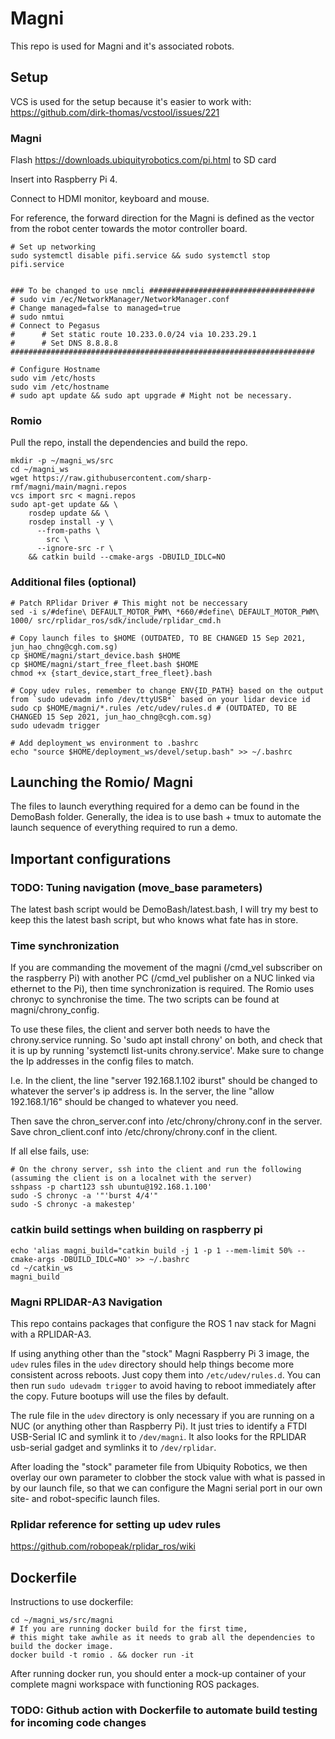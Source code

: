 # Magni
This repo is used for Magni and it's associated robots.

## Setup
VCS is used for the setup because it's easier to work with:
https://github.com/dirk-thomas/vcstool/issues/221

### Magni
Flash https://downloads.ubiquityrobotics.com/pi.html to SD card

Insert into Raspberry Pi 4.

Connect to HDMI monitor, keyboard and mouse.

For reference, the forward direction for the Magni is defined as the vector from the robot center towards the motor controller board.
```
# Set up networking
sudo systemctl disable pifi.service && sudo systemctl stop pifi.service


### To be changed to use nmcli #####################################
# sudo vim /ec/NetworkManager/NetworkManager.conf                                             # Change managed=false to managed=true
# sudo nmtui                                                                                  # Connect to Pegasus 
#      # Set static route 10.233.0.0/24 via 10.233.29.1
#      # Set DNS 8.8.8.8
####################################################################

# Configure Hostname
sudo vim /etc/hosts
sudo vim /etc/hostname                                                                      
# sudo apt update && sudo apt upgrade # Might not be necessary.
```
### Romio
Pull the repo, install the dependencies and build the repo.
```
mkdir -p ~/magni_ws/src
cd ~/magni_ws
wget https://raw.githubusercontent.com/sharp-rmf/magni/main/magni.repos
vcs import src < magni.repos
sudo apt-get update && \
    rosdep update && \
    rosdep install -y \
      --from-paths \
        src \
      --ignore-src -r \
    && catkin build --cmake-args -DBUILD_IDLC=NO
```
### Additional files (optional)

```
# Patch RPlidar Driver # This might not be neccessary
sed -i s/#define\ DEFAULT_MOTOR_PWM\ *660/#define\ DEFAULT_MOTOR_PWM\ 1000/ src/rplidar_ros/sdk/include/rplidar_cmd.h

# Copy launch files to $HOME (OUTDATED, TO BE CHANGED 15 Sep 2021, jun_hao_chng@cgh.com.sg)
cp $HOME/magni/start_device.bash $HOME
cp $HOME/magni/start_free_fleet.bash $HOME
chmod +x {start_device,start_free_fleet}.bash

# Copy udev rules, remember to change ENV{ID_PATH} based on the output from `sudo udevadm info /dev/ttyUSB*` based on your lidar device id 
sudo cp $HOME/magni/*.rules /etc/udev/rules.d # (OUTDATED, TO BE CHANGED 15 Sep 2021, jun_hao_chng@cgh.com.sg)
sudo udevadm trigger

# Add deployment_ws environment to .bashrc
echo "source $HOME/deployment_ws/devel/setup.bash" >> ~/.bashrc
```
## Launching the Romio/ Magni
The files to launch everything required for a demo can be found in the DemoBash folder.
Generally, the idea is to use bash + tmux to automate the launch sequence of everything required to run a demo.

## Important configurations

### TODO: Tuning navigation (move_base parameters)

The latest bash script would be DemoBash/latest.bash, I will try my best to keep this the latest bash script, but who knows what fate has in store. 



### Time synchronization
If you are commanding the movement of the magni (/cmd_vel subscriber on the raspberry Pi) with another PC (/cmd_vel publisher on a NUC linked via ethernet to the Pi), then time synchronization is required. The Romio uses chronyc to synchronise the time. The two scripts can be found at magni/chrony_config.

To use these files, the client and server both needs to have the chrony.service running. So 'sudo apt install chrony' on both, and check that it is up by running 'systemctl list-units chrony.service'. Make sure to change the Ip addresses in the config files to match.

I.e. In the client, the line "server 192.168.1.102 iburst" should be changed to whatever the server's ip address is. In the server, the line "allow 192.168.1/16" should be changed to whatever you need.

Then save the chron_server.conf into /etc/chrony/chrony.conf in the server. Save chron_client.conf into /etc/chrony/chrony.conf in the client.

If all else fails, use:
```
# On the chrony server, ssh into the client and run the following (assuming the client is on a localnet with the server)
sshpass -p chart123 ssh ubuntu@192.168.1.100'
sudo -S chronyc -a '"'burst 4/4'"
sudo -S chronyc -a makestep'
```
### catkin build settings when building on raspberry pi
```
echo 'alias magni_build="catkin build -j 1 -p 1 --mem-limit 50% --cmake-args -DBUILD_IDLC=NO' >> ~/.bashrc
cd ~/catkin_ws 
magni_build
```
### Magni RPLIDAR-A3 Navigation

This repo contains packages that configure the ROS 1 nav stack for Magni with a
RPLIDAR-A3.

If using anything other than the "stock" Magni Raspberry Pi 3 image, the
`udev` rules files in the `udev` directory should help things become more
consistent across reboots. Just copy them into `/etc/udev/rules.d`. You can
then run `sudo udevadm trigger` to avoid having to reboot immediately after
the copy. Future bootups will use the files by default.

The rule file in the `udev` directory is only necessary if you are running
on a NUC (or anything other than Raspberry Pi). It just tries to identify
a FTDI USB-Serial IC and symlink it to `/dev/magni`. It also looks for the
RPLIDAR usb-serial gadget and symlinks it to `/dev/rplidar`.

After loading the "stock" parameter file from Ubiquity Robotics, we then
overlay our own parameter to clobber the stock value with what is passed
in by our launch file, so that we can configure the Magni serial port in
our own site- and robot-specific launch files.

### Rplidar reference for setting up udev rules
https://github.com/robopeak/rplidar_ros/wiki

## Dockerfile
Instructions to use dockerfile:
```
cd ~/magni_ws/src/magni
# If you are running docker build for the first time, 
# this might take awhile as it needs to grab all the dependencies to build the docker image.
docker build -t romio . && docker run -it 
```
After running docker run, you should enter a mock-up container of your complete magni workspace with functioning ROS packages.

### TODO: Github action with Dockerfile to automate build testing for incoming code changes